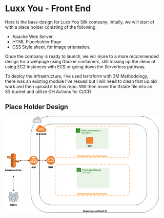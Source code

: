 # Luxx You - Front End

Here is the base design for Luxx You Silk company.
Initally, we will start of with a place holder conisting of the following.

* Apache Web Server
* HTML Placeholder Page
* CSS Style sheet, for image orientation.


Once the company is ready to launch, we will more to a more recommended design for a webpage using Docker containers, still tossing up the ideas of using EC2 Instances with ECS or going down the Serverless pathway.


To deploy the infrastructure, I've used terraform with 3M Methodology, there was an existing module I've resued but I will need to clean that up old  work and then upload it to this repo.
Will then move the tfstate file into an S3 bucket and utilize GH Actions for CI/CD

## Place Holder Design
![Luxx_You_PH](https://github.com/starkmatt/luxxyou-frontend/blob/master/Design/LuxxYou-Placeholder%20Design%20v1.2.png)

